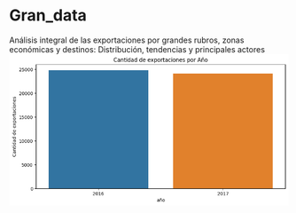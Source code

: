 # Gran_data
Análisis integral de las exportaciones por grandes rubros, zonas económicas y destinos: Distribución, tendencias y principales actores
![](descarga.png)<!-- -->
